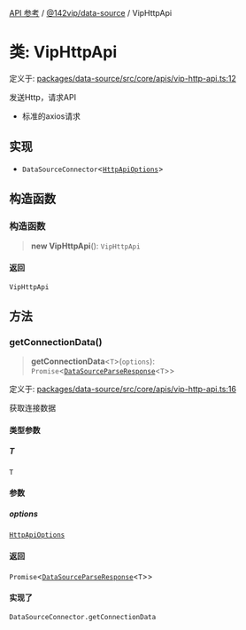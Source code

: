 [API 参考](../wiki/Home) / [@142vip/data-source](../wiki/@142vip.data-source) / VipHttpApi

# 类: VipHttpApi

定义于: [packages/data-source/src/core/apis/vip-http-api.ts:12](https://github.com/142vip/core-x/blob/58a4aca72f73ebc92491a458c9b83754486dc296/packages/data-source/src/core/apis/vip-http-api.ts#L12)

发送Http，请求API

* 标准的axios请求

## 实现

* `DataSourceConnector`<[`HttpApiOptions`](../wiki/@142vip.data-source.%E6%8E%A5%E5%8F%A3.HttpApiOptions)>

## 构造函数

### 构造函数

> **new VipHttpApi**(): `VipHttpApi`

#### 返回

`VipHttpApi`

## 方法

### getConnectionData()

> **getConnectionData**<`T`>(`options`): `Promise`<[`DataSourceParseResponse`](../wiki/@142vip.data-source.%E6%8E%A5%E5%8F%A3.DataSourceParseResponse)<`T`>>

定义于: [packages/data-source/src/core/apis/vip-http-api.ts:16](https://github.com/142vip/core-x/blob/58a4aca72f73ebc92491a458c9b83754486dc296/packages/data-source/src/core/apis/vip-http-api.ts#L16)

获取连接数据

#### 类型参数

##### T

`T`

#### 参数

##### options

[`HttpApiOptions`](../wiki/@142vip.data-source.%E6%8E%A5%E5%8F%A3.HttpApiOptions)

#### 返回

`Promise`<[`DataSourceParseResponse`](../wiki/@142vip.data-source.%E6%8E%A5%E5%8F%A3.DataSourceParseResponse)<`T`>>

#### 实现了

`DataSourceConnector.getConnectionData`
